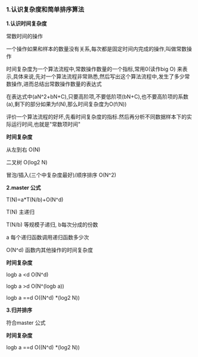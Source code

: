 ### 1.认识复杂度和简单排序算法

**1.认识时间复杂度**

常数时间的操作

一个操作如果和样本的数量没有关系,每次都是固定时间内完成的操作,叫做常数操作

时间复杂度为一个算法流程中,常数操作数量的一个指标,常用0(读作big O) 来表示,具体来说,先对一个算法流程非常熟悉,然后写出这个算法流程中,发生了多少常数操作,进而总结出常数操作数量的表达式

在表达式中(aN^2+bN+C),只要高阶项,不要低阶项(bN+C),也不要高阶项的系数(a),剩下的部分如果为f(N),那么时间复杂度为O(f(N))

评价一个算法流程的好坏,先看时间复杂度的指标.然后再分析不同数据样本下的实际运行时间,也就是"常数项时间"

**时间复杂度**

从左到右   O(N)

二叉树	O(log2 N)

冒泡/插入(三个中复杂度最好)/顺序排序	O(N^2)

**2.master 公式**

T(N)=a*T(N/b)+O(N^d)

T(N)   主递归

T(N/b) 等规模子递归, b每次分成的份数

a 每个递归函数调用递归函数多少次

O(N^d)   函数内其他操作的时间复杂度

**时间复杂度**

logb a <d		O(N^d)

logb a >d		O(N^(logb a))

logb a ==d		O((N^d) *(log2 N))

**3.归并排序**

符合master 公式

**时间复杂度**

logb a ==d		O((N^d) *(log2 N))

